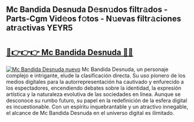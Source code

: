 ## Mc Bandida Desnuda D𝚎sn𝚞dos filtr𝚊dos - Parts-Cgm Vid𝚎os f𝚘tos - N𝚞evas filtr𝚊ciones atr𝚊ctivas YEYR5

# <h2><a href="http://mb5im1.tromn.icu/?c=Mc+Bandida+Desnuda">🔗👉👉👉 Mc Bandida Desnuda 🔗🔗</a></h2>

[![Mc Bandida Desnuda nuevo](https://i.imgur.com/pEAQMta.gif)](http://mb5im1.tromn.icu/?c=Mc+Bandida+Desnuda)
Mc Bandida Desnuda, un personaje complejo e intrigante, elude la clasificación directa. Su uso pionero de los medios digitales para la autorrepresentación ha cautivado y enfurecido a los espectadores, encendiendo debates sobre la identidad, la expresión artística y la naturaleza evolutiva de las sociedades en línea. Aunque se desconoce su rumbo futuro, su papel en la redefinición de la esfera digital es incuestionable. Con un espíritu inquebrantable y un atractivo innegable, el alcance de Mc Bandida Desnuda en el universo digital es ilimitado.
